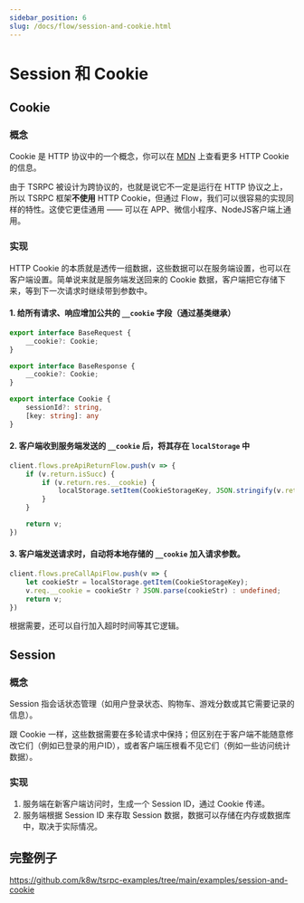 ```yaml
---
sidebar_position: 6
slug: /docs/flow/session-and-cookie.html
---
```


# Session 和 Cookie

## Cookie

### 概念

Cookie 是 HTTP 协议中的一个概念，你可以在 [MDN](https://developer.mozilla.org/docs/Web/HTTP/Cookies) 上查看更多 HTTP Cookie 的信息。

由于 TSRPC 被设计为跨协议的，也就是说它不一定是运行在 HTTP 协议之上，所以 TSRPC 框架**不使用** HTTP Cookie，但通过 Flow，我们可以很容易的实现同样的特性。这使它更佳通用 —— 可以在 APP、微信小程序、NodeJS客户端上通用。

### 实现

HTTP Cookie 的本质就是透传一组数据，这些数据可以在服务端设置，也可以在客户端设置。简单说来就是服务端发送回来的 Cookie 数据，客户端把它存储下来，等到下一次请求时继续带到参数中。

#### 1. 给所有请求、响应增加公共的 `__cookie` 字段（通过基类继承）
```ts
export interface BaseRequest {
    __cookie?: Cookie;
}

export interface BaseResponse {
    __cookie?: Cookie;
}

export interface Cookie {
    sessionId?: string,
    [key: string]: any
}
```

#### 2. 客户端收到服务端发送的 `__cookie` 后，将其存在 `localStorage` 中

```ts
client.flows.preApiReturnFlow.push(v => {
    if (v.return.isSucc) {
        if (v.return.res.__cookie) {
            localStorage.setItem(CookieStorageKey, JSON.stringify(v.return.res.__cookie))
        }
    }

    return v;
})
```

#### 3. 客户端发送请求时，自动将本地存储的 `__cookie` 加入请求参数。
```ts
client.flows.preCallApiFlow.push(v => {
    let cookieStr = localStorage.getItem(CookieStorageKey);
    v.req.__cookie = cookieStr ? JSON.parse(cookieStr) : undefined;
    return v;
})
```

根据需要，还可以自行加入超时时间等其它逻辑。

## Session

### 概念

Session 指会话状态管理（如用户登录状态、购物车、游戏分数或其它需要记录的信息）。

跟 Cookie 一样，这些数据需要在多轮请求中保持；但区别在于客户端不能随意修改它们（例如已登录的用户ID），或者客户端压根看不见它们（例如一些访问统计数据）。

### 实现

1. 服务端在新客户端访问时，生成一个 Session ID，通过 Cookie 传递。
2. 服务端根据 Session ID 来存取 Session 数据，数据可以存储在内存或数据库中，取决于实际情况。

## 完整例子
https://github.com/k8w/tsrpc-examples/tree/main/examples/session-and-cookie
